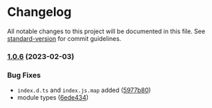 # Changelog

All notable changes to this project will be documented in this file. See [standard-version](https://github.com/conventional-changelog/standard-version) for commit guidelines.

### [1.0.6](https://github.com/meluiz/next-seo/compare/v1.0.2...v1.0.6) (2023-02-03)

### Bug Fixes

- `index.d.ts` and `index.js.map` added ([5977b80](https://github.com/meluiz/next-seo/commits/5977b80ece446db272c6ea28ee1f5cdd0cf48d17))
- module types ([6ede434](https://github.com/meluiz/next-seo/commits/6ede43465a360ab58abe23ba62bdd5feba485d6f))

